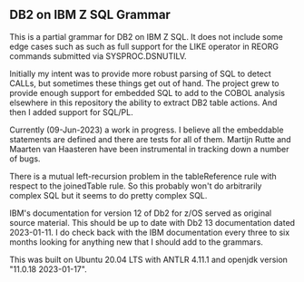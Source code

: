 ## DB2 on IBM Z SQL Grammar

This is a partial grammar for DB2 on IBM Z SQL.  It does not include some edge cases such as such as full support for the LIKE operator in REORG commands submitted via SYSPROC.DSNUTILV.

Initially my intent was to provide more robust parsing of SQL to detect CALLs, but sometimes these things get out of hand.  The project grew to provide enough support for embedded SQL to add to the COBOL analysis elsewhere in this repository the ability to extract DB2 table actions.  And then I added support for SQL/PL.

Currently (09-Jun-2023) a work in progress.  I believe all the embeddable statements are defined and there are tests for all of them.  Martijn Rutte and Maarten van Haasteren have been instrumental in tracking down a number of bugs.

There is a mutual left-recursion problem in the tableReference rule with respect to the joinedTable rule.  So this probably won't do arbitrarily complex SQL but it seems to do pretty complex SQL.

IBM's documentation for version 12 of Db2 for z/OS served as original source material.  This should be up to date with Db2 13 documentation dated 2023-01-11.  I do check back with the IBM documentation every three to six months looking for anything new that I should add to the grammars.

This was built on Ubuntu 20.04 LTS with ANTLR 4.11.1 and openjdk version "11.0.18 2023-01-17".


